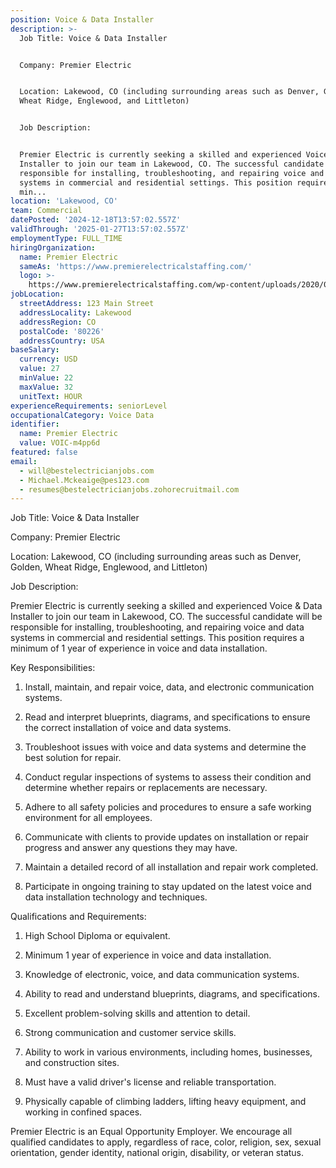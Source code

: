 ```yaml
---
position: Voice & Data Installer
description: >-
  Job Title: Voice & Data Installer


  Company: Premier Electric


  Location: Lakewood, CO (including surrounding areas such as Denver, Golden,
  Wheat Ridge, Englewood, and Littleton)


  Job Description:


  Premier Electric is currently seeking a skilled and experienced Voice & Data
  Installer to join our team in Lakewood, CO. The successful candidate will be
  responsible for installing, troubleshooting, and repairing voice and data
  systems in commercial and residential settings. This position requires a
  min...
location: 'Lakewood, CO'
team: Commercial
datePosted: '2024-12-18T13:57:02.557Z'
validThrough: '2025-01-27T13:57:02.557Z'
employmentType: FULL_TIME
hiringOrganization:
  name: Premier Electric
  sameAs: 'https://www.premierelectricalstaffing.com/'
  logo: >-
    https://www.premierelectricalstaffing.com/wp-content/uploads/2020/05/Premier-Electrical-Staffing-logo.png
jobLocation:
  streetAddress: 123 Main Street
  addressLocality: Lakewood
  addressRegion: CO
  postalCode: '80226'
  addressCountry: USA
baseSalary:
  currency: USD
  value: 27
  minValue: 22
  maxValue: 32
  unitText: HOUR
experienceRequirements: seniorLevel
occupationalCategory: Voice Data
identifier:
  name: Premier Electric
  value: VOIC-m4pp6d
featured: false
email:
  - will@bestelectricianjobs.com
  - Michael.Mckeaige@pes123.com
  - resumes@bestelectricianjobs.zohorecruitmail.com
---
```




Job Title: Voice & Data Installer

Company: Premier Electric

Location: Lakewood, CO (including surrounding areas such as Denver, Golden, Wheat Ridge, Englewood, and Littleton)

Job Description:

Premier Electric is currently seeking a skilled and experienced Voice & Data Installer to join our team in Lakewood, CO. The successful candidate will be responsible for installing, troubleshooting, and repairing voice and data systems in commercial and residential settings. This position requires a minimum of 1 year of experience in voice and data installation.

Key Responsibilities:

1. Install, maintain, and repair voice, data, and electronic communication systems.

2. Read and interpret blueprints, diagrams, and specifications to ensure the correct installation of voice and data systems.

3. Troubleshoot issues with voice and data systems and determine the best solution for repair.

4. Conduct regular inspections of systems to assess their condition and determine whether repairs or replacements are necessary.

5. Adhere to all safety policies and procedures to ensure a safe working environment for all employees.

6. Communicate with clients to provide updates on installation or repair progress and answer any questions they may have.

7. Maintain a detailed record of all installation and repair work completed.

8. Participate in ongoing training to stay updated on the latest voice and data installation technology and techniques.

Qualifications and Requirements:

1. High School Diploma or equivalent.

2. Minimum 1 year of experience in voice and data installation.

3. Knowledge of electronic, voice, and data communication systems.

4. Ability to read and understand blueprints, diagrams, and specifications.

5. Excellent problem-solving skills and attention to detail.

6. Strong communication and customer service skills.

7. Ability to work in various environments, including homes, businesses, and construction sites.

8. Must have a valid driver's license and reliable transportation.

9. Physically capable of climbing ladders, lifting heavy equipment, and working in confined spaces.

Premier Electric is an Equal Opportunity Employer. We encourage all qualified candidates to apply, regardless of race, color, religion, sex, sexual orientation, gender identity, national origin, disability, or veteran status.
